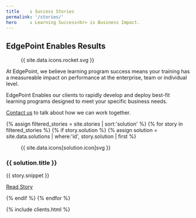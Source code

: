 ```yaml
---
title    : Success Stories
permalink: '/stories/'
hero     : Learning Success<br> is Business Impact.
---
```

## EdgePoint Enables Results

<figure class="featuredIcon">{{ site.data.icons.rocket.svg }}</figure>

At EdgePoint, we believe learning program success means your training has a measureable impact on performance at the enterprise, team or individual level.

EdgePoint Enables our clients to rapidly develop and deploy best-fit learning programs designed to meet your specific business needs.

[Contact us](#) to talk about how we can work together.

<section id='solutions'>
  {% assign filtered_stories = site.stories | sort:'solution' %}
  {% for story in filtered_stories %}
    {% if story.solution %}
    {% assign solution = site.data.solutions | where:'id', story.solution | first %}
    <article class='solution'>
      <figure>{{ site.data.icons[solution.icon]svg }}</figure>
      <section>
        <h3>{{ solution.title }}</h3>
        <p>{{ story.snippet }}</p>
        <p><a href='{{ story.link }}' class='button'>Read Story</a></p>
      </section>
    </article>
    {% endif %}
  {% endfor %}
</section>

{% include clients.html %}
